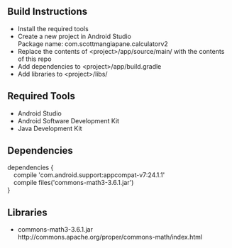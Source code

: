 ## Build Instructions

<ul>
<li>Install the required tools</li>
<li>Create a new project in Android Studio<br>Package name: com.scottmangiapane.calculatorv2</li>
<li>Replace the contents of &lt;project&gt;/app/source/main/ with the contents of this repo</li>
<li>Add dependencies to &lt;project&gt;/app/build.gradle</li>
<li>Add libraries to &lt;project&gt;/libs/</li>
</ul>

## Required Tools

<ul>
<li>Android Studio</li>
<li>Android Software Development Kit</li>
<li>Java Development Kit</li>
</ul>

## Dependencies

dependencies {<br>&emsp;compile 'com.android.support:appcompat-v7:24.1.1'<br>&emsp;compile files('commons-math3-3.6.1.jar')<br>}

## Libraries

<ul>
<li>commons-math3-3.6.1.jar<br>http://commons.apache.org/proper/commons-math/index.html</li>
